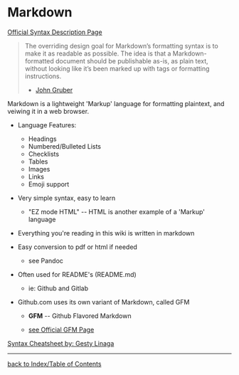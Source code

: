 # Markdown

[Official Syntax Description Page](https://daringfireball.net/projects/markdown/syntax)

> The overriding design goal for Markdown’s formatting syntax is to make it as readable 
> as possible. The idea is that a Markdown-formatted document should be publishable as-is, 
> as plain text, without looking like it’s been marked up with tags or formatting instructions.
>
> - [John Gruber](https://daringfireball.net/projects/markdown/)

Markdown is a lightweight 'Markup' language for formatting plaintext, and veiwing it 
in a web browser.

- Language Features:
    - Headings
    - Numbered/Bulleted Lists
    - Checklists
    - Tables
    - Images 
    - Links
    - Emoji support

- Very simple syntax, easy to learn
    - "EZ mode HTML" -- HTML is another example of a 'Markup' language

- Everything you're reading in this wiki is written in markdown

- Easy conversion to pdf or html if needed
    - see Pandoc

- Often used for README's (README.md)
    - ie: Github and Gitlab

- Github.com uses its own variant of Markdown, called GFM

    + **GFM** -- Github Flavored Markdown

    + [see Official GFM Page](https://github.github.com/gfm/#what-is-github-flavored-markdown-)


[Syntax Cheatsheet by: Gesty Linaga](mdCheatsheet.md)


---
[back to Index/Table of Contents](index.md)

